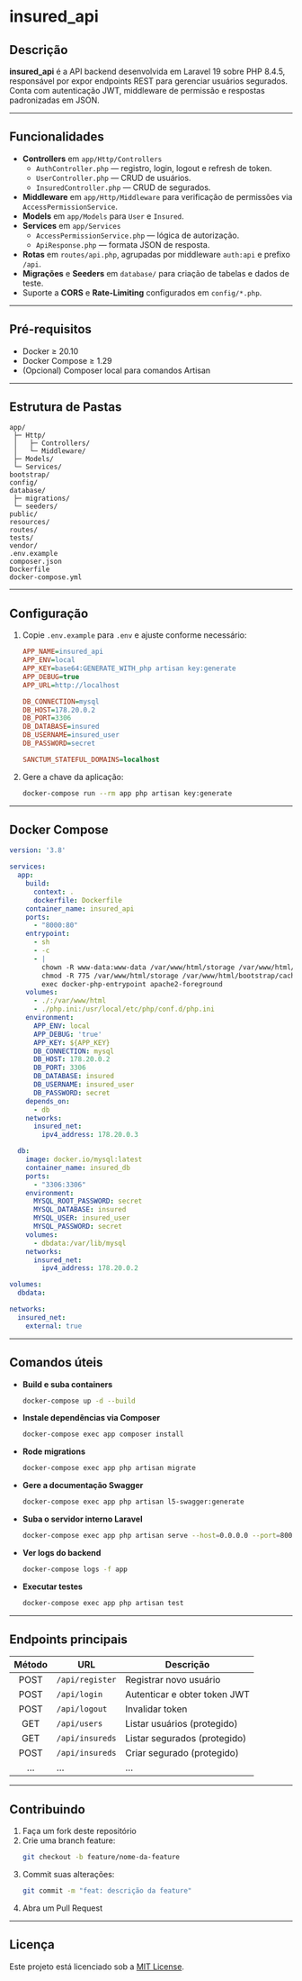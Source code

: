 # insured_api

## Descrição

**insured_api** é a API backend desenvolvida em Laravel 19 sobre PHP 8.4.5, responsável por expor endpoints REST para gerenciar usuários segurados.  
Conta com autenticação JWT, middleware de permissão e respostas padronizadas em JSON.

---

## Funcionalidades

- **Controllers** em `app/Http/Controllers`  
  - `AuthController.php` — registro, login, logout e refresh de token.  
  - `UserController.php` — CRUD de usuários.  
  - `InsuredController.php` — CRUD de segurados.  
- **Middleware** em `app/Http/Middleware` para verificação de permissões via `AccessPermissionService`.  
- **Models** em `app/Models` para `User` e `Insured`.  
- **Services** em `app/Services`  
  - `AccessPermissionService.php` — lógica de autorização.  
  - `ApiResponse.php` — formata JSON de resposta.  
- **Rotas** em `routes/api.php`, agrupadas por middleware `auth:api` e prefixo `/api`.  
- **Migrações** e **Seeders** em `database/` para criação de tabelas e dados de teste.  
- Suporte a **CORS** e **Rate-Limiting** configurados em `config/*.php`.

---

## Pré-requisitos

- Docker ≥ 20.10  
- Docker Compose ≥ 1.29  
- (Opcional) Composer local para comandos Artisan

---

## Estrutura de Pastas

```
app/
 ├─ Http/
 │   ├─ Controllers/
 │   └─ Middleware/
 ├─ Models/
 └─ Services/
bootstrap/
config/
database/
 ├─ migrations/
 └─ seeders/
public/
resources/
routes/
tests/
vendor/
.env.example
composer.json
Dockerfile
docker-compose.yml
```

---

## Configuração

1. Copie `.env.example` para `.env` e ajuste conforme necessário:
   ```ini
   APP_NAME=insured_api
   APP_ENV=local
   APP_KEY=base64:GENERATE_WITH_php artisan key:generate
   APP_DEBUG=true
   APP_URL=http://localhost

   DB_CONNECTION=mysql
   DB_HOST=178.20.0.2
   DB_PORT=3306
   DB_DATABASE=insured
   DB_USERNAME=insured_user
   DB_PASSWORD=secret

   SANCTUM_STATEFUL_DOMAINS=localhost
   ```
2. Gere a chave da aplicação:
   ```bash
   docker-compose run --rm app php artisan key:generate
   ```

---

## Docker Compose

```yaml
version: '3.8'

services:
  app:
    build:
      context: .
      dockerfile: Dockerfile
    container_name: insured_api
    ports:
      - "8000:80"
    entrypoint:
      - sh
      - -c
      - |
        chown -R www-data:www-data /var/www/html/storage /var/www/html/bootstrap/cache
        chmod -R 775 /var/www/html/storage /var/www/html/bootstrap/cache
        exec docker-php-entrypoint apache2-foreground
    volumes:
      - ./:/var/www/html
      - ./php.ini:/usr/local/etc/php/conf.d/php.ini
    environment:
      APP_ENV: local
      APP_DEBUG: 'true'
      APP_KEY: ${APP_KEY}
      DB_CONNECTION: mysql
      DB_HOST: 178.20.0.2
      DB_PORT: 3306
      DB_DATABASE: insured
      DB_USERNAME: insured_user
      DB_PASSWORD: secret
    depends_on:
      - db
    networks:
      insured_net:
        ipv4_address: 178.20.0.3

  db:
    image: docker.io/mysql:latest
    container_name: insured_db
    ports:
      - "3306:3306"
    environment:
      MYSQL_ROOT_PASSWORD: secret
      MYSQL_DATABASE: insured
      MYSQL_USER: insured_user
      MYSQL_PASSWORD: secret
    volumes:
      - dbdata:/var/lib/mysql
    networks:
      insured_net:
        ipv4_address: 178.20.0.2

volumes:
  dbdata:

networks:
  insured_net:
    external: true
```

---

## Comandos úteis

- **Build e suba containers**  
  ```bash
  docker-compose up -d --build
  ```
- **Instale dependências via Composer**  
  ```bash
  docker-compose exec app composer install
  ```
- **Rode migrations**  
  ```bash
  docker-compose exec app php artisan migrate
  ```
- **Gere a documentação Swagger**  
  ```bash
  docker-compose exec app php artisan l5-swagger:generate
  ```
- **Suba o servidor interno Laravel**  
  ```bash
  docker-compose exec app php artisan serve --host=0.0.0.0 --port=8000
  ```
- **Ver logs do backend**  
  ```bash
  docker-compose logs -f app
  ```
- **Executar testes**  
  ```bash
  docker-compose exec app php artisan test
  ```

---

## Endpoints principais

| Método | URL                | Descrição                      |
|:------:|--------------------|--------------------------------|
| POST   | `/api/register`    | Registrar novo usuário         |
| POST   | `/api/login`       | Autenticar e obter token JWT   |
| POST   | `/api/logout`      | Invalidar token                |
| GET    | `/api/users`       | Listar usuários (protegido)    |
| GET    | `/api/insureds`    | Listar segurados (protegido)   |
| POST   | `/api/insureds`    | Criar segurado (protegido)     |
| …      | …                  | …                              |

---

## Contribuindo

1. Faça um fork deste repositório  
2. Crie uma branch feature:
   ```bash
   git checkout -b feature/nome-da-feature
   ```
3. Commit suas alterações:
   ```bash
   git commit -m "feat: descrição da feature"
   ```
4. Abra um Pull Request  

---

## Licença

Este projeto está licenciado sob a [MIT License](LICENSE).